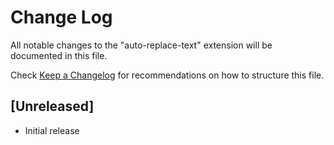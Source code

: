# Change Log
All notable changes to the "auto-replace-text" extension will be documented in this file.

Check [Keep a Changelog](http://keepachangelog.com/) for recommendations on how to structure this file.

## [Unreleased]
- Initial release